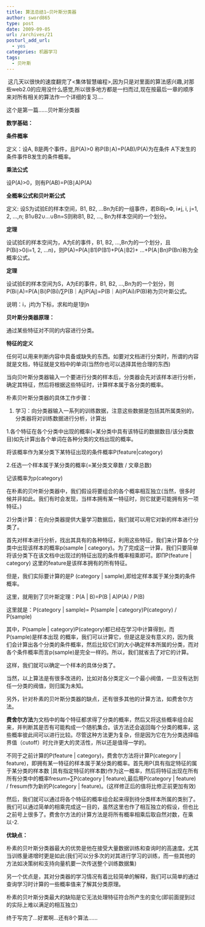 ```yaml
---
title: 算法总结1—贝叶斯分类器
author: sword865
type: post
date: 2009-09-05
url: /archives/21
posturl_add_url:
  - yes
categories: 机器学习
tags:
  - 贝叶斯
---
```

&nbsp;这几天以很快的速度翻完了<集体智慧编程>,因为只是对里面的算法感兴趣,对那些web2.0的应用没什么感觉,所以很多地方都是一扫而过,现在按最后一章的顺序来对所有相关的算法作一个详细的复习&hellip;.
  
这个是第一篇&hellip;&hellip;贝叶斯分类器
  
**数学基础：**
 
**条件概率**

定义：设A, B是两个事件，且P(A)>0 称P(B∣A)=P(AB)/P(A)为在条件 A下发生的条件事件B发生的条件概率。
  
**乘法公式**
  
设P(A)>0，则有P(AB)=P(B∣A)P(A)
  
**全概率公式和贝叶斯公式**
  
定义: 设S为试验E的样本空间，B1, B2, &hellip;Bn为E的一组事件，若BiBj=Ф, i&ne;j, i, j=1, 2, &hellip;,n; B1&cup;B2&cup;&hellip;&cup;Bn=S则称B1, B2, &hellip;, Bn为样本空间的一个划分。
  
**定理**
  
设试验E的样本空间为，A为E的事件，B1, B2, &hellip;,Bn为的一个划分，且P(Bi)>0(i=1, 2, &hellip;n)，则P(A)=P(A∣B1)P(B1)+P(A∣B2)+ &hellip;+P(A∣Bn)P(Bn)称为全概率公式。
  
**定理**
  
设试验E的样本空间为S，A为E的事件，B1, B2, &hellip;,Bn为的一个划分，则P(Bi∣A)=P(A∣Bi)P(Bi)/&sum;P(B｜Aj)P(Aj)=P(B｜Ai)P(Ai)/P(B)称为贝叶斯公式。
  
说明：i，j均为下标，求和均是1到n 

**贝叶斯分类器原理：**
  
通过某些特征对不同的内容进行分类。
  
**特征的定义**
  
任何可以用来判断内容中具备或缺失的东西。如要对文档进行分类时，所谓的内容就是文档，特征就是文档中的单词(当然你也可以选择其他合理的东西)

当向贝叶斯分类器输入一个要进行分类的样本后，分类器会先对该样本进行分析，确定其特征，然后将根据这些特征时，计算样本属于各分类的概率。

朴素贝叶斯分类器的具体工作步骤：
  
1) 学习：向分类器输入一系列的训练数据，注意这些数据是包括其所属类别的，分类器将对训练数据进行分析，计算出
  
1.各个特征在各个分类中出现的概率(=某分类中具有该特征的数据数目/该分类数目)如先计算出各个单词在各种分类的文档出现的概率。

将该概率作为某分类下某特征出现的条件概率P(feature|category)
 
2.任选一个样本属于某分类的概率(=某分类文章数 / 文章总数)
 
记该概率为p(category)
 
在朴素的贝叶斯分类器中，我们假设将要组合的各个概率相互独立(当然，很多时候并非如此。我们有时会发现，当样本拥有某一特征时，则它就更可能拥有另一项特征。)
  
2)分类计算：在向分类器提供大量学习数据后，我们就可以用它对新的样本进行分类了。
  
首先对样本进行分析，找出其具有的各种特征，利用这些特征，我们来计算各个分类中出现该样本的概率p(sample | category)。为了完成这一计算，我们只要简单将该分类下在该文档中出现过的特征出现的条件概率相乘即可。即∏P(feature | category) 这里的feature是该样本拥有的所有特征。
  
但是，我们实际要计算的是P (category | sample),即给定样本属于某分类的条件概率。
  
这里，就用到了贝叶斯定理：P(A | B)=P(B | A)P(A) / P(B)
  
这里就是：P(category | sample)= P(sample | category)P(category) / P(sample)
  
其中，P(sample | category)P(category)都已经在学习中计算得到，而P(sample)是样本出现 的概率，我们可以计算它，但是这是没有意义的，因为我们会计算出各个分类的条件概率，然后比较它们的大小确定样本所属的分类，而对各个条件概率而言p(sample)是完全一样的。所以，我们就省去了对它的计算。

这样，我们就可以确定一个样本的具体分类了。
  
当然，以上算法是有很多改进的，比如对各分类定义一个最小阀值，一旦没有达到任一分类的阀值，则归属为未知。
  
另外，针对朴素的贝叶斯分类器的缺点，还有很多其他的计算方法，如费舍尔方法。
  
**费舍尔方法**为文档中的每个特征都求得了分类的概率，然后又将这些概率组合起来，并判断其是否有可能构成一个随机集合。该方法还会返回每个分类的概率，这些概率彼此间可以进行比较。尽管这种方法更为复杂，但是因为它在为分类选择临界值（cutoff）时允许更大的灵活性，所以还是值得一学的。
  
不同于之前计算的P(feature | category)，费舍尔方法将计算P(category | feature)，即拥有某一特征的样本属于某分类的概率。首先用P(具有指定特征的属于某分类的样本数 |具有指定特征的样本数)作为这一概率，然后将特征出现在所有所有分类中的概率fresum=&sum;P(category | feature),最后用P(category | feature) / fresum作为新的P(category | feature)。(这样修正后的值将比修正前更加有效)
  
然后，我们就可以通过将各个特征的概率组合起来得到待分类样本所属的类别了。我们可以通过简单的相乘完成这一目的，虽然这里也作了相互独立的假设，但也比之前号上很多了。费舍尔方法的计算方法是将所有概率相乘后取自然对数，在乘以-2.

**优缺点：**
  
朴素的贝叶斯分类器最大的优势是他在接受大量数据训练和查询时的高速度。尤其当训练量递增时更是如此(我们可以分多次的对其进行学习的训练，而一些其他的方法如决策树和支持向量机要一次传送整个训练数据集)
  
另一个优点是，其对分类器的学习情况有着比较简单的解释，我们可以简单的通过查询学习时计算的一些概率值来了解其分类原理。
  
朴素的贝叶斯分类最大的缺陷是它无法处理特征符合所产生的变化(即前面提到过的实际上难以满足的相互独立)

终于写完了&hellip;好累啊&hellip;还有8个算法&hellip;&hellip;


